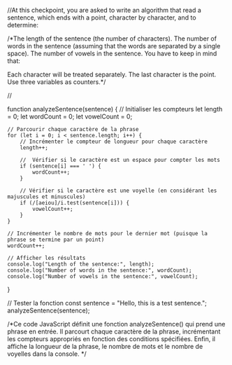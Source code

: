 //At this checkpoint, you are asked to write an algorithm that read a sentence, which ends with a point, character by character, and to determine:

/*The length of the sentence (the number of characters).
The number of words in the sentence (assuming that the words are separated by a single space).
The number of vowels in the sentence.
You have to keep in mind that: 

Each character will be treated separately.
The last character is the point.
Use three variables as counters.*/

//

function analyzeSentence(sentence) {
       // Initialiser les compteurs
    let length = 0;
    let wordCount = 0;
    let vowelCount = 0;
    
    // Parcourir chaque caractère de la phrase
    for (let i = 0; i < sentence.length; i++) {
        // Incrémenter le compteur de longueur pour chaque caractère
        length++;
        
        //  Vérifier si le caractère est un espace pour compter les mots
        if (sentence[i] === ' ') {
            wordCount++;
        }
        
        // Vérifier si le caractère est une voyelle (en considérant les majuscules et minuscules)
        if (/[aeiou]/i.test(sentence[i])) {
            vowelCount++;
        }
    }
    
    // Incrémenter le nombre de mots pour le dernier mot (puisque la phrase se termine par un point)
    wordCount++;
    
    // Afficher les résultats
    console.log("Length of the sentence:", length);
    console.log("Number of words in the sentence:", wordCount);
    console.log("Number of vowels in the sentence:", vowelCount);
}

// Tester la fonction
const sentence = "Hello, this is a test sentence.";
analyzeSentence(sentence);


/*Ce code JavaScript définit une fonction analyzeSentence() 
qui prend une phrase en entrée. Il parcourt chaque caractère de la phrase, 
incrémentant les compteurs appropriés en fonction des conditions spécifiées. 
Enfin, il affiche la longueur de la phrase, le nombre de mots 
et le nombre de voyelles dans la console. */
